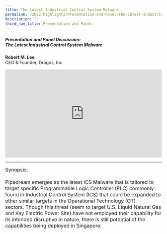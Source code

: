 ```yaml
---
title: The Latest Industrial Control System Malware
permalink: /2022-highlights/Presentation-and-Panel/The-Latest-Industrial-Control-System-Malware
description: ""
third_nav_title: Presentation and Panel
---
```

##### **Presentation and Panel Discussion: <br>The Latest Industrial Control System Malware**
<b>Robert M. Lee</b><br> CEO & Founder, Dragos, Inc<br>

<div class="video-container">
<iframe width="853" height="315" src="https://www.youtube.com/embed/uTq706YyQHY" frameborder="0" allow="accelerometer; autoplay; encrypted-media; gyroscope; picture-in-picture" allowfullscreen></iframe></div>

<hr class="my-3 border-primary" />	

<font size=3>Synopsis: <br><br> 
Pipedream emerges as the latest ICS Malware that is tailored to target specific Programmable Logic Controller (PLC) commonly found in Industrial Control System (ICS) that could be expanded to other similar targets in the Operational Technology (OT) sectors. Though this threat (seem to target U.S. Liquid Natural Gas and Key Electric Power Site) have not employed their capability for its intended disruptive in nature, there is still potential of the capabilities being deployed in Singapore.</font> <br><br>



<style type="text/css"> 
	    .video-container {
      position: relative;
      padding-bottom: 56.25%; /* 16:9 */
      height: 0;
    }
    .video-container iframe {
      position: absolute;
      top: 0;
      left: 0;
      width: 100%;
      height: 100%;
    }
	</style>